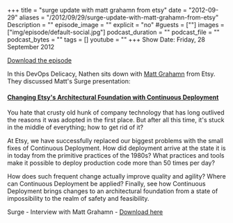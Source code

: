 +++
title = "surge update with matt grahamn from etsy"
date = "2012-09-29"
aliases = "/2012/09/29/surge-update-with-matt-grahamn-from-etsy"
Description = ""
episode_image = ""
explicit = "no"
#guests = [""]
images = ["img/episode/default-social.jpg"]
podcast_duration = ""
podcast_file = ""
podcast_bytes = ""
tags = []
youtube = ""
+++
Show Date:  Friday, 28 September 2012

[Download the episode](http://traffic.libsyn.com/foodfight/Surge-5-Etsy.mp3)

In this DevOps Delicacy, Nathen sits down with [Matt Grahamn](http://twitter.com/lapsu) from Etsy.  They discussed Matt's Surge presentation:

<!-- more -->

#### [Changing Etsy's Architectural Foundation with Continuous Deployment](http://omniti.com/surge/2012/sessions/changing-etsys-architectural-foundation-with-continuous-deployment)

You hate that crusty old hunk of company technology that has long outlived the reasons it was adopted in the first place. But after all this time, it's stuck in the middle of everything; how to get rid of it?

At Etsy, we have successfully replaced our biggest problems with the small fixes of Continuous Deployment. How did deployment arrive at the state it is in today from the primitive practices of the 1980s? What practices and tools make it possible to deploy production code more than 50 times per day?

How does such frequent change actually improve quality and agility? Where can Continuous Deployment be applied? Finally, see how Continuous Deployment brings changes to an architectural foundation from a state of impossibility to the realm of safety and feasibility.


Surge - Interview with Matt Grahamn - [Download here](http://traffic.libsyn.com/foodfight/Surge-5-Etsy.mp3)
